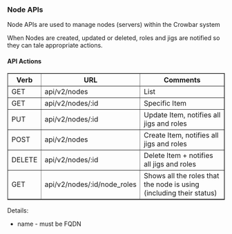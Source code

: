 ### Node APIs

Node APIs are used to manage nodes (servers) within the Crowbar system

When Nodes are created, updated or deleted, roles and jigs are notified so they can tale appropriate actions.

#### API Actions

<table border=1>
<tr><th> Verb </th><th> URL </th><th> Comments </th></tr>
<tr><td> GET  </td>
  <td> api/v2/nodes </td>
  <td> List </td></tr>
<tr><td> GET  </td>
  <td> api/v2/nodes/:id </td>
  <td> Specific Item </td></tr>
<tr><td> PUT  </td>
  <td> api/v2/nodes/:id </td>
  <td> Update Item, notifies all jigs and roles </td></tr>
<tr><td> POST </td>
  <td> api/v2/nodes </td>
  <td> Create Item, notifies all jigs and roles </td></tr>
<tr><td> DELETE </td>
  <td> api/v2/nodes/:id </td>
  <td> Delete Item + notifies all jigs and roles </td></tr>
<tr><td> GET  </td>
  <td> api/v2/nodes/:id/node_roles </td>
  <td> Shows all the roles that the node is using (including their status) </td></tr>

</table>

Details:

* name - must be FQDN



